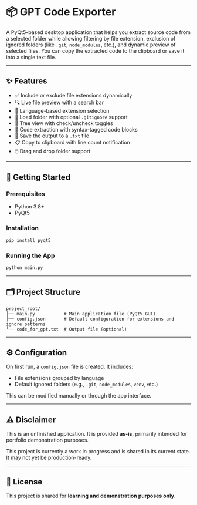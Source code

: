 # 📦 GPT Code Exporter

A PyQt5-based desktop application that helps you extract source code from a selected folder while allowing filtering by file extension, exclusion of ignored folders (like `.git`, `node_modules`, etc.), and dynamic preview of selected files. You can copy the extracted code to the clipboard or save it into a single text file.

---

## ✨ Features

- ✅ Include or exclude file extensions dynamically
- 🔍 Live file preview with a search bar
- 🧠 Language-based extension selection
- 📂 Load folder with optional `.gitignore` support
- 📝 Tree view with check/uncheck toggles
- 🚀 Code extraction with syntax-tagged code blocks
- 💾 Save the output to a `.txt` file
- 📋 Copy to clipboard with line count notification
- 🖱️ Drag and drop folder support

---

## 🚀 Getting Started

### Prerequisites

- Python 3.8+
- PyQt5

### Installation

```bash
pip install pyqt5
```

### Running the App

```bash
python main.py
```

---

## 🗂️ Project Structure

```
project_root/
├── main.py           # Main application file (PyQt5 GUI)
├── config.json       # Default configuration for extensions and ignore patterns
└── code_for_gpt.txt  # Output file (optional)
```

---

## ⚙️ Configuration

On first run, a `config.json` file is created. It includes:
- File extensions grouped by language
- Default ignored folders (e.g., `.git`, `node_modules`, `venv`, etc.)

This can be modified manually or through the app interface.

---

## ⚠️ Disclaimer

This is an unfinished application. It is provided **as-is**, primarily intended for portfolio demonstration purposes.

This project is currently a work in progress and is shared in its current state. It may not yet be production-ready.

---

## 📄 License

This project is shared for **learning and demonstration purposes only**.
